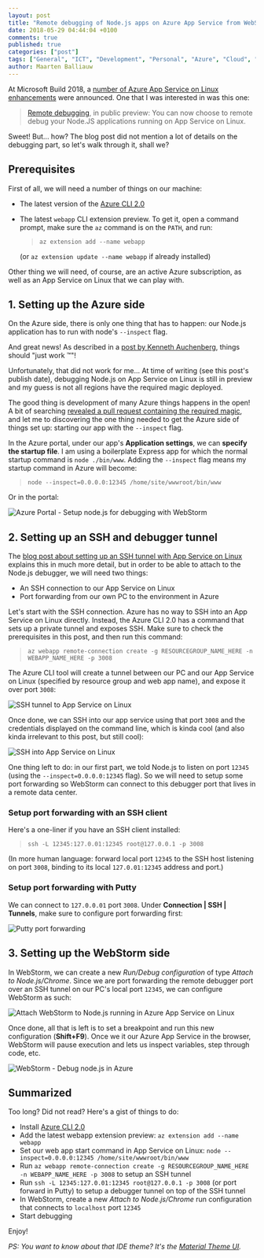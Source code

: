 ```yaml
---
layout: post
title: "Remote debugging of Node.js apps on Azure App Service from WebStorm"
date: 2018-05-29 04:44:04 +0100
comments: true
published: true
categories: ["post"]
tags: ["General", "ICT", "Development", "Personal", "Azure", "Cloud", "Web"]
author: Maarten Balliauw
---
```


At Microsoft Build 2018, a [number of Azure App Service on Linux enhancements](https://azure.microsoft.com/en-us/blog/app-service-adding-multi-container-capabilities-and-linux-support-for-app-service-environment/) were announced. One that I was interested in was this one:

> [Remote debugging](https://blogs.msdn.microsoft.com/appserviceteam/2018/05/07/remotedebugginglinux/), in public preview: You can now choose to remote debug your Node.JS applications running on App Service on Linux.

Sweet! But... how? The blog post did not mention a lot of details on the debugging part, so let's walk through it, shall we?

## Prerequisites

First of all, we will need a number of things on our machine:

* The latest version of the [Azure CLI 2.0](https://docs.microsoft.com/en-us/cli/azure/install-azure-cli?view=azure-cli-latest)
* The latest `webapp` CLI extension preview. To get it, open a command prompt, make sure the `az` command is on the `PATH`, and run:

  > `az extension add --name webapp`

  (or `az extension update --name webapp` if already installed)

Other thing we will need, of course, are an active Azure subscription, as well as an App Service on Linux that we can play with.

## 1. Setting up the Azure side

On the Azure side, there is only one thing that has to happen: our Node.js application has to run with node's `--inspect` flag.

And great news! As described in a [post by Kenneth Auchenberg](https://medium.com/@auchenberg/introducing-remote-debugging-of-node-js-apps-on-azure-app-service-from-vs-code-in-public-preview-9b8d83a6e1f0), things should "just work ™"!

Unfortunately, that did not work for me... At time of writing (see this post's publish date), debugging Node.js on App Service on Linux is still in preview and my guess is not all regions have the required magic deployed.

The good thing is development of many Azure things happens in the open! A bit of searching [revealed a pull request containing the required magic](https://github.com/Azure-App-Service/node/pull/37/files), and let me to discovering the one thing needed to get the Azure side of things set up: starting our app with the `--inspect` flag.

In the Azure portal, under our app's **Application settings**, we can **specify the startup file**. I am using a boilerplate Express app for which the normal startup command is `node ./bin/www`. Adding the `--inspect` flag means my startup command in Azure will become:

> `node --inspect=0.0.0.0:12345 /home/site/wwwroot/bin/www`

Or in the portal:

![Azure Portal - Setup node.js for debugging with WebStorm](/images/2018/05/azure-portal-node-startup.png)

## 2. Setting up an SSH and debugger tunnel

The [blog post about setting up an SSH tunnel with App Service on Linux](https://blogs.msdn.microsoft.com/appserviceteam/2018/05/07/remotedebugginglinux/) explains this in much more detail, but in order to be able to attach to the Node.js debugger, we will need two things:

* An SSH connection to our App Service on Linux
* Port forwarding from our own PC to the environment in Azure

Let's start with the SSH connection. Azure has no way to SSH into an App Service on Linux directly. Instead, the Azure CLI 2.0 has a command that sets up a private tunnel and exposes SSH. Make sure to check the prerequisites in this post, and then run this command:

> `az webapp remote-connection create -g RESOURCEGROUP_NAME_HERE -n WEBAPP_NAME_HERE -p 3008`

The Azure CLI tool will create a tunnel between our PC and our App Service on Linux (specified by resource group and web app name), and expose it over port `3008`:

![SSH tunnel to App Service on Linux](/images/2018/05/expose-ssh-from-app-service.png)

Once done, we can SSH into our app service using that port `3008` and the credentials displayed on the command line, which is kinda cool (and also kinda irrelevant to this post, but still cool):

![SSH into App Service on Linux](/images/2018/05/ssh-into-app-service-on-linux.png)

One thing left to do: in our first part, we told Node.js to listen on port `12345` (using the `--inspect=0.0.0.0:12345` flag). So we will need to setup some port forwarding so WebStorm can connect to this debugger port that lives in a remote data center.

### Setup port forwarding with an SSH client

Here's a one-liner if you have an SSH client installed:

> `ssh -L 12345:127.0.01:12345 root@127.0.0.1 -p 3008`

(In more human language: forward local port `12345` to the SSH host listening on port `3008`, binding to its local `127.0.01:12345` address and port.)

### Setup port forwarding with Putty

We can connect to `127.0.0.01` port `3008`. Under **Connection \| SSH \| Tunnels**, make sure to configure port forwarding first:

![Putty port forwarding](/images/2018/05/putty-port-forwarding.png)

## 3. Setting up the WebStorm side

In WebStorm, we can create a new *Run/Debug configuration* of type *Attach to Node.js/Chrome*. Since we are port forwarding the remote debugger port over an SSH tunnel on our PC's local port `12345`, we can configure WebStorm as such:

![Attach WebStorm to Node.js running in Azure App Service on Linux](/images/2018/05/attach-to-node-on-azure-webstorm.png)

Once done, all that is left is to set a breakpoint and run this new configuration (**Shift+F9**). Once we it our Azure App Service in the browser, WebStorm will pause execution and lets us inspect variables, step through code, etc.

![WebStorm - Debug node.js in Azure](/images/2018/05/webstorm-debug-node-azure.png)

## Summarized

Too long? Did not read? Here's a gist of things to do:

* Install [Azure CLI 2.0](https://docs.microsoft.com/en-us/cli/azure/install-azure-cli-windows?view=azure-cli-latest)
* Add the latest webapp extension preview: `az extension add --name webapp`
* Set our web app start command in App Service on Linux: `node --inspect=0.0.0.0:12345 /home/site/wwwroot/bin/www`
* Run `az webapp remote-connection create -g RESOURCEGROUP_NAME_HERE -n WEBAPP_NAME_HERE -p 3008` to setup an SSH tunnel
* Run `ssh -L 12345:127.0.01:12345 root@127.0.0.1 -p 3008` (or port forward in Putty) to setup a debugger tunnel on top of the SSH tunnel
* In WebStorm, create a new *Attach to Node.js/Chrome* run configuration that connects to `localhost` port `12345`
* Start debugging

Enjoy!

*PS: You want to know about that IDE theme? It's the [Material Theme UI](https://plugins.jetbrains.com/plugin/8006-material-theme-ui).*